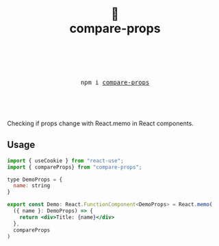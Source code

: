 <div align="center">
  <h1>
   🚀
    <br />
    compare-props
    <br />
    <br />
  </h1>
  <br />
  <br />
  <pre>npm i <a href="https://www.npmjs.com/package/compare-props">compare-props</a></pre>
  <br />
  <br />
  <br />
</div>

Checking if props change with React.memo in React components.

## Usage

```jsx
import { useCookie } from "react-use";
import { compareProps} from "compare-props";

type DemoProps = {
  name: string
}

export const Demo: React.FunctionComponent<DemoProps> = React.memo(
  ({ name }: DemoProps) => {
    return <div>Title: {name}</div>
  },
  compareProps
)
```
